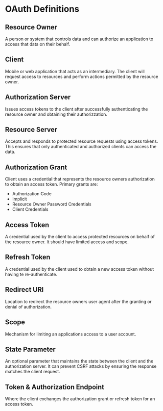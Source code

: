 # OAuth Definitions

## Resource Owner
A person or system that controls data and can authorize an application to access that data on their behalf.

## Client
Mobile or web application that acts as an intermediary. The client will request access to resources and perform actions permitted by the resource owner. 

## Authorization Server
Issues access tokens to the client after successfully authenticating the resource owner and obtaining their authorizzation.

## Resource Server
Accepts and responds to protected resource requests using access tokens. This ensures that only authenticated and authorized clients can access the data.

## Authorization Grant
Client uses a credential that represents the resource owners authorization to obtain an access token. Primary grants are:
- Authorization Code
- Implicit
- Resource Owner Password Credentials
- Client Credentials

## Access Token
A credential used by the client to access protected resources on behalf of the resource owner. It should have limited access and scope.

## Refresh Token
A credential used by the client used to obtain a new access token without having te re-authenticate.

## Redirect URI
Location to redirect the resource owners user agent after the granting or denial of authorization.

## Scope
Mechanism for limiting an applications access to a user account.

## State Parameter
An optional parameter that maintains the state between the client and the authorization server. It can prevent CSRF attacks by ensuring the response matches the client request.

## Token & Authorization Endpoint
Where the client exchanges the authorization grant or refresh token for an access token.

